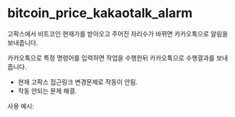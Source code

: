 # bitcoin_price_kakaotalk_alarm

고팍스에서 비트코인 현재가를 받아오고 주어진 자리수가 바뀌면 카카오톡으로 알림을 보내줍니다.

카카오톡으로 특정 명령어를 입력하면 작업을 수행한뒤 카카오톡으로 수행결과를 보내줍니다.

* 현재 고팍스 접근링크 변경문제로 작동이 안됨.
* 작동 안되는 문제 해결.


사용 예시:
